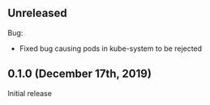 ## Unreleased

Bug:

* Fixed bug causing pods in kube-system to be rejected

## 0.1.0 (December 17th, 2019)

Initial release

